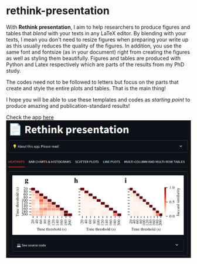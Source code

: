 # rethink-presentation
With **Rethink presentation**, 
I aim to help researchers to produce 
figures and tables that _blend_ with your
texts in any LaTeX editor. By blending with
your texts, I mean you don't need to resize
figures when preparing your write up as this 
usually reduces the quality of the figures. In 
addition, you use the same font and fontsize (as
in your document) right from creating the figures
as well as styling them beautifully.
Figures and tables are produced with Python and Latex 
respectively which are parts of the results 
from my PhD study. 

The codes need not to be followed to
letters but focus on the parts that create
and style the entire plots and tables. That is the main
thing!

I hope you will be able to use these templates
and codes as *starting point* to produce 
amazing and publication-standard results!

Check the app [here](Insertlinkhere)
![Dashboard UI](assets/github-readme.png)
